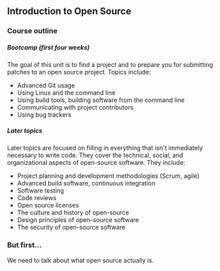 ## Introduction to Open Source

### Course outline

##### Bootcamp (first four weeks)

The goal of this unit is to find a project and to prepare you for submitting patches to an open source project. Topics include:

* Advanced Git usage
* Using Linux and the command line
* Using build tools, building software from the command line
* Communicating with project contributors
* Using bug trackers

##### Later topics

Later topics are focused on filling in everything that isn't immediately necessary to write code. They cover the technical, social, and organizational aspects of open-source software. They include:

* Project planning and development methodologies (Scrum, agile)
* Advanced build software, continuous integration
* Software testing
* Code reviews
* Open source licenses
* The culture and history of open-source
* Design principles of open-source software
* The security of open-source software

### But first...

We need to talk about what open source actually is.
